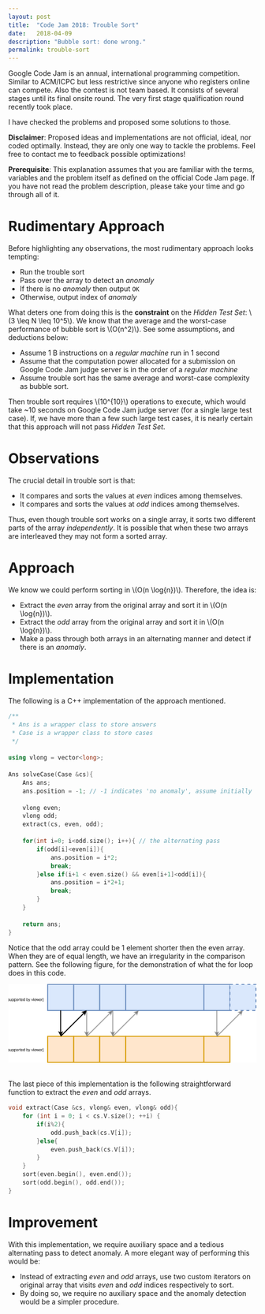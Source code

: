 ```yaml
---
layout: post
title:  "Code Jam 2018: Trouble Sort"
date:   2018-04-09
description: "Bubble sort: done wrong."
permalink: trouble-sort
---
```


<p class="info">Google Code Jam is an annual, international programming competition. Similar to ACM/ICPC but less restrictive since anyone who registers online can compete. Also the contest is not team based. It consists of several stages until its final onsite round. The very first stage qualification round recently took place.</p>

I have checked the problems and proposed some solutions to those. 

**Disclaimer**: Proposed ideas and implementations are not official, ideal, nor coded optimally. Instead, they are only one way to tackle the problems. Feel free to contact me to feedback possible optimizations!

**Prerequisite**: This explanation assumes that you are familiar with the terms, variables and the problem itself as defined on the official Code Jam page. If you have not read the problem description, please take your time and go through all of it.

# Rudimentary Approach

Before highlighting any observations, the most rudimentary approach looks tempting:

- Run the trouble sort
- Pass over the array to detect an *anomaly*
- If there is no *anomaly* then output `OK`
- Otherwise, output index of *anomaly*

What deters one from doing this is the **constraint** on the *Hidden Test Set*: \\(3 \leq N \leq 10^5\\). We know that the average and the worst-case performance of bubble sort is \\(O(n^2)\\). See some assumptions, and deductions below:

- Assume 1 B instructions on a *regular machine* run in 1 second
- Assume that the computation power allocated for a submission on Google Code Jam judge server is in the order of a *regular machine*
- Assume trouble sort has the same average and worst-case complexity as bubble sort.


Then trouble sort requires \\(10^{10}\\) operations to execute, which would take ~10 seconds on Google Code Jam judge server (for a single large test case). If, we have more than a few such large test cases, it is nearly certain that this approach will not pass *Hidden Test Set*.

# Observations

The crucial detail in trouble sort is that:

- It compares and sorts the values at *even* indices among themselves.
- It compares and sorts the values at *odd* indices among themselves.

Thus, even though trouble sort works on a single array, it sorts two different parts of the array *independently*. It is possible that when these two arrays are interleaved they may not form a sorted array.

# Approach

We know we could perform sorting in \\(O(n \log{n})\\). Therefore, the idea is:
- Extract the *even* array from the original array and sort it in \\(O(n \log{n})\\).
- Extract the *odd* array from the original array and sort it in \\(O(n \log{n})\\).
- Make a pass through both arrays in an alternating manner and detect if there is an *anomaly*.

# Implementation

The following is a C++ implementation of the approach mentioned.

```cpp
/**
 * Ans is a wrapper class to store answers
 * Case is a wrapper class to store cases
 */

using vlong = vector<long>;

Ans solveCase(Case &cs){
    Ans ans;
    ans.position = -1; // -1 indicates 'no anomaly', assume initially

    vlong even;
    vlong odd;
    extract(cs, even, odd);

    for(int i=0; i<odd.size(); i++){ // the alternating pass
        if(odd[i]<even[i]){
            ans.position = i*2;
            break;
        }else if(i+1 < even.size() && even[i+1]<odd[i]){            
            ans.position = i*2+1;
            break;
        }
    }

    return ans;
}
```

Notice that the odd array could be 1 element shorter then the even array. When they are of equal length, we have an irregularity in the comparison pattern. See the following figure, for the demonstration of what the for loop does in this code.

<center><img src="/assets/trouble-sort-arrays.svg"></center>
<br>

The last piece of this implementation is the following straightforward function to extract the *even* and *odd* arrays.

```cpp
void extract(Case &cs, vlong& even, vlong& odd){
    for (int i = 0; i < cs.V.size(); ++i) {
        if(i%2){
            odd.push_back(cs.V[i]);
        }else{
            even.push_back(cs.V[i]);
        }
    }
    sort(even.begin(), even.end());
    sort(odd.begin(), odd.end());
}
```

# Improvement

With this implementation, we require auxiliary space and a tedious alternating pass to detect anomaly. A more elegant way of performing this would be:
- Instead of extracting *even* and *odd* arrays, use two custom iterators on original array that visits *even* and *odd* indices respectively to sort.
- By doing so, we require no auxiliary space and the anomaly detection would be a simpler procedure.
